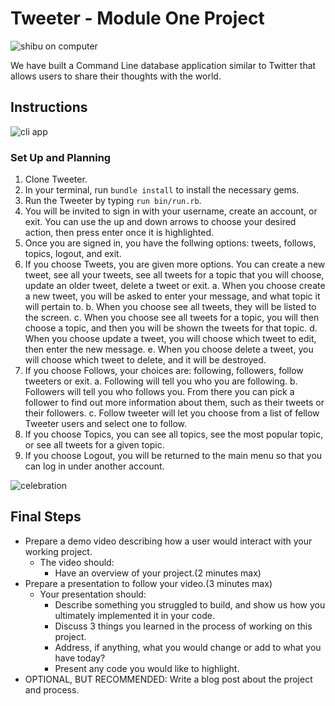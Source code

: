 # Tweeter - Module One Project 
![shibu on computer](https://media.giphy.com/media/mCRJDo24UvJMA/giphy.gif)

We have built a Command Line database application similar to Twitter that allows users to share their thoughts with the world.

## Instructions
![cli app](https://lh3.googleusercontent.com/dZSQN4HMvajrJRGs45aEnCncS050fpfNFNdu-X6gQ5gypEuxYvMxIU2thgIx9oexPu1mmqnuLVo1vRg_QYiP2KNJ6FoecYxiammP9tFDhJNrx928D8ah0Hc5eZ_f9CT53CM0T-zzNAWnFJ5z1uzdPGSuMXGY8DvaujLeX0WDhAt3WmfbfQJ73AXt3QhvY0mv64-XSFoOj8Xs3w8O0l5I_lYJyX8KArU2ggQU3cOaIu9PHVWrs8FjHQG1C0O-Uk4_UIOmJl0GVYmD3cv4MGphe8S8OAf-xA_FB2t8jqdlJ14E5Rry5yQqd3D-WbthqaPGRnkqPmUT4kDQQP6gcBanxRBARgciWdHYurayK3fDHM5KmsPrECfRLbda-nhNexpa3p7JWlLg-UhE-k7QvF7DT3xxN38r-4d46SyZEv8mhr83eYQcaP_pXV_l5FsbwlqYMwrBgeFH3a3HoWe9Nzk0EHQjMaifzPj3zhlx_FTiq1w1iz2rGe-PKtTso5RtOYZEheOXp4-7MDvrDg7Xagc2uOBGj5fysFqDOy7GqnZ_QL5mjKsMC21dp84x7MGOgCgHPrkAJgppBQb5IG2sZy1VQkbKMGyvNGH6pcotzWS5flIpNkF3bHR4QxmeBQ8UU0K7GoBzE6otwa00t2y7KPXu1dsZB8sVYw3ChpxRUN8gTYfh1z6nTtsxUA=w1826-h350-no)

### Set Up and Planning
1. Clone Tweeter. 
2. In your terminal, run `bundle install` to install the necessary gems.
3. Run the Tweeter by typing `run bin/run.rb`.
4. You will be invited to sign in with your username, create an account, or exit. You can use the up and down arrows to choose your desired action, then press enter once it is highlighted.
5. Once you are signed in, you have the follwing options: tweets, follows, topics, logout, and exit.
6. If you choose Tweets, you are given more options. You can create a new tweet, see all your tweets, see all tweets for a topic that you will choose, update an older tweet, delete a tweet or exit.
  a. When you choose create a new tweet, you will be asked to enter your message, and what topic it will pertain to.
  b. When you choose see all tweets, they will be listed to the screen.
  c. When you choose see all tweets for a topic, you will then choose a topic, and then you will be shown the tweets for that topic.
  d. When you choose update a tweet, you will choose which tweet to edit, then enter the new message.
  e. When you choose delete a tweet, you will choose which tweet to delete, and it will be destroyed.
7. If you choose Follows, your choices are: following, followers, follow tweeters or exit.
  a. Following will tell you who you are following.
  b. Followers will tell you who follows you. From there you can pick a follower to find out more information about them, such as their tweets or their followers.
  c. Follow tweeter will let you choose from a list of fellow Tweeter users and select one to follow. 
8. If you choose Topics, you can see all topics, see the most popular topic, or see all tweets for a given topic.
9. If you choose Logout, you will be returned to the main menu so that you can log in under another account.  
    
![celebration](https://media.giphy.com/media/Is1O1TWV0LEJi/giphy.gif)

## Final Steps
* Prepare a demo video describing how a user would interact with your working project.
    * The video should:
      * Have an overview of your project.(2 minutes max)
* Prepare a presentation to follow your video.(3 minutes max)      
    * Your presentation should:  
      * Describe something you struggled to build, and show us how you ultimately implemented it in your code.  
      * Discuss 3 things you learned in the process of working on this project.
      * Address, if anything, what you would change or add to what you have today?
      * Present any code you would like to highlight.
* OPTIONAL, BUT RECOMMENDED: Write a blog post about the project and process.



